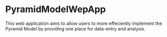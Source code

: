# PyramidModelWepApp
This web application aims to allow users to more effeciently implement the Pyramid Model by providing one place for data-entry and analysis.
